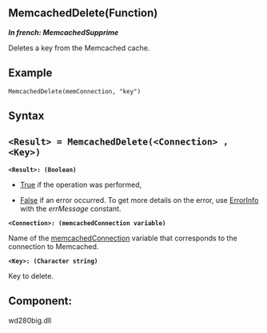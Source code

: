 
## MemcachedDelete(Function)

***In french: MemcachedSupprime***



<a name="XUse"></a>
<a name="Use"></a>
<a name="description"></a>
Deletes a key from the Memcached cache. 
<a name="Example1"></a>
<a name="sample_code"></a>

## Example


```wl
MemcachedDelete(memConnection, "key")
```

<a name="XSYNTAX"></a>

## Syntax
<a name="SYNTAX1"></a>

`<Result> = MemcachedDelete(<Connection> , <Key>)`
---

**`<Result>: (Boolean)`**



- <u><u><u><u>True</u></u></u></u> if the operation was performed, 

- <u><u><u><u>False</u></u></u></u> if an error occurred. To get more details on the error, use [ErrorInfo](../WDLang1/3013008.md) with the *errMessage* constant.




**`<Connection>: (memcachedConnection variable)`**

Name of the [memcachedConnection](../WDLang4/1000023339.md) variable that corresponds to the connection to Memcached.  

**`<Key>: (Character string)`**

Key to delete.







<a name="XComponent"></a>

## Component:
wd280big.dll
